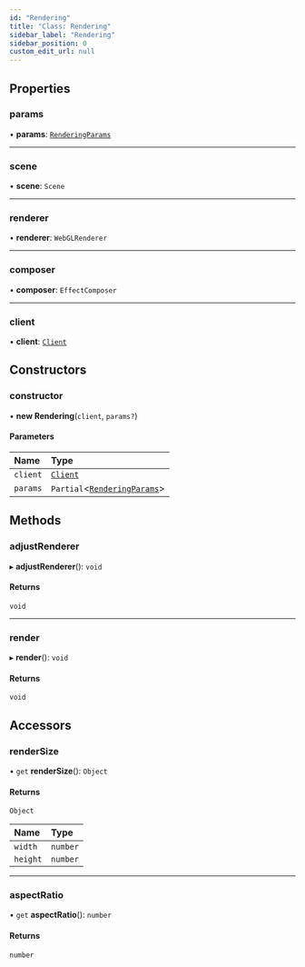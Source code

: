 ```yaml
---
id: "Rendering"
title: "Class: Rendering"
sidebar_label: "Rendering"
sidebar_position: 0
custom_edit_url: null
---
```


## Properties

### params

• **params**: [`RenderingParams`](../modules.md#renderingparams-328)

___

### scene

• **scene**: `Scene`

___

### renderer

• **renderer**: `WebGLRenderer`

___

### composer

• **composer**: `EffectComposer`

___

### client

• **client**: [`Client`](Client.md)

## Constructors

### constructor

• **new Rendering**(`client`, `params?`)

#### Parameters

| Name | Type |
| :------ | :------ |
| `client` | [`Client`](Client.md) |
| `params` | `Partial`<[`RenderingParams`](../modules.md#renderingparams-328)\> |

## Methods

### adjustRenderer

▸ **adjustRenderer**(): `void`

#### Returns

`void`

___

### render

▸ **render**(): `void`

#### Returns

`void`

## Accessors

### renderSize

• `get` **renderSize**(): `Object`

#### Returns

`Object`

| Name | Type |
| :------ | :------ |
| `width` | `number` |
| `height` | `number` |

___

### aspectRatio

• `get` **aspectRatio**(): `number`

#### Returns

`number`
